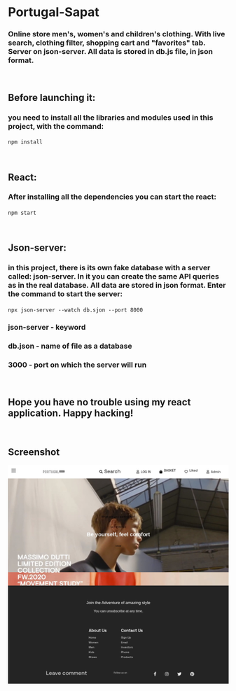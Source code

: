 # Portugal-Sapat

### Online store men's, women's and children's clothing. With live search, clothing filter, shopping cart and "favorites" tab. Server on json-server. All data is stored in db.js file, in json format.

<br>

## Before launching it:
### you need to install all the libraries and modules used in this project, with the command:
`npm install`

<br>

## React:
### After installing all the dependencies you can start the react:
`npm start`

<br>

## Json-server:
### in this project, there is its own fake database with a server called: json-server. In it you can create the same API queries as in the real database. All data are stored in json format. Enter the command to start the server:
`npx json-server --watch db.sjon --port 8000`
### json-server - keyword 
### db.json - name of file as a database
### 3000 - port on which the server will run

<br>

## Hope you have no trouble using my react application. Happy hacking!
<br>

## Screenshot
![Project's screenshot](https://github.com/BekturMaasaliev/Portugal-Sapat/raw/master/screenshots/screenshot1.png)

